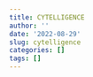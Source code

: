 ```yaml
---
title: CYTELLIGENCE
author: ''
date: '2022-08-29'
slug: cytelligence
categories: []
tags: []
---
```

